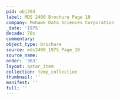 ```yaml
---
pid: obj364
label: MDS 2400 Brochure Page 10
company: Mohawk Data Sciences Corporation
_date: '1975'
decade: 70s
commentary: 
object_type: brochure
source: mds2400_1975_Page_10
source_name: 
order: '363'
layout: qatar_item
collection: temp_collection
thumbnail: ''
manifest: ''
full: ''
---
```

